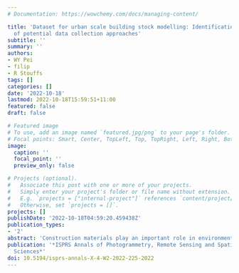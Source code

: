```yaml
---
# Documentation: https://wowchemy.com/docs/managing-content/

title: 'Dataset for urban scale building stock modelling: Identification and review
  of potential data collection approaches'
subtitle: ''
summary: ''
authors:
- WY Pei
- filip
- R Stouffs
tags: []
categories: []
date: '2022-10-18'
lastmod: 2022-10-18T15:59:51+11:00
featured: false
draft: false

# Featured image
# To use, add an image named `featured.jpg/png` to your page's folder.
# Focal points: Smart, Center, TopLeft, Top, TopRight, Left, Right, BottomLeft, Bottom, BottomRight.
image:
  caption: ''
  focal_point: ''
  preview_only: false

# Projects (optional).
#   Associate this post with one or more of your projects.
#   Simply enter your project's folder or file name without extension.
#   E.g. `projects = ["internal-project"]` references `content/project/deep-learning/index.md`.
#   Otherwise, set `projects = []`.
projects: []
publishDate: '2022-10-18T04:59:20.459438Z'
publication_types:
- '2'
abstract: 'Construction materials play an important role in environmental impacts and make cities big resource consumers. To assess the sustainability of cities, the combined use of Life Cycle Assessment (LCA) and Material Flow Analysis (MFA) is considered effective to analyze construction material stock and flows. However, exhaustive data is required for such analyses, making LCA and MFA difficult to apply at the urban scale. Building information, the essential ingredient, is rarely available openly. Common approaches to gather the required data include both obtaining it directly from available datasets, e.g. open data from official sources, and indirectly generating data based on available data, e.g. using machine learning to fill the missing gaps. This research develops a data collection guideline for buildings’ geometrical features, components and materials at the urban scale in the context of LCA and MFA. First, it identifies the basic steps of urban-scale building stock modelling and the list of data requirements. Second, the factors influencing the data collection are pointed out. In line with these guidelines, this research picks Singapore as a study area, reviewing the relevant authoritative open data sources and methodologies to estimate missing data. Finally, the suggestion on implementation of data collection are provided. When the data collection for urban scale stock modelling is limited by uncertain reality conditions, identifying and combining open datasets and data generation methods for data preparation is a necessity.'
publication: '*ISPRS Annals of Photogrammetry, Remote Sensing and Spatial Information
  Sciences*'
doi: 10.5194/isprs-annals-X-4-W2-2022-225-2022
---
```

